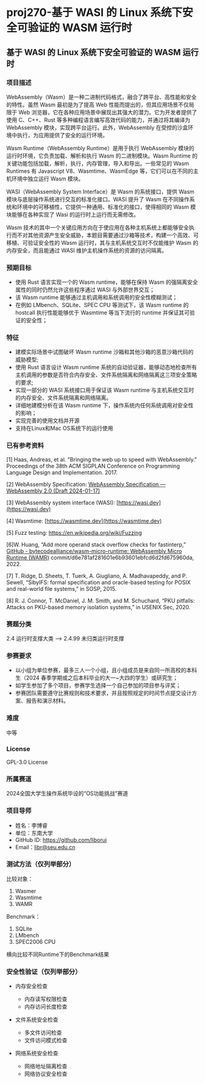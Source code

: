 # proj270-基于 WASI 的 Linux 系统下安全可验证的 WASM 运行时

## 基于 WASI 的 Linux 系统下安全可验证的 WASM 运行时

### 项目描述

WebAssembly（Wasm）是一种二进制代码格式，融合了跨平台、高性能和安全的特性。虽然 Wasm 最初是为了提高 Web 性能而提出的，但其应用场景不仅局限于 Web 浏览器，它在各种应用场景中展现出其强大的潜力。它为开发者提供了使用 C、C++、Rust 等多种编程语言编写高效代码的能力，并通过将其编译为 WebAssembly 模块，实现跨平台运行。此外，WebAssembly 在受控的沙盒环境中执行，为应用提供了安全的运行环境。

Wasm Runtime（WebAssembly Runtime）是用于执行 WebAssembly 模块的运行时环境，它负责加载、解析和执行 Wasm 的二进制模块。Wasm Runtime 的关键功能包括加载，解析，执行，内存管理，导入和导出。一些常见的 Wasm Runtimes 有 Javascript V8、Wasmtime、WasmEdge 等，它们可以在不同的主机环境中独立运行 Wasm 模块。

WASI（WebAssembly System Interface）是 Wasm 的系统接口，提供 Wasm 模块与底层操作系统进行交互的标准化接口。WASI 提升了 Wasm 在不同操作系统和环境中的可移植性，它提供一种通用、标准化的接口，使得相同的 Wasm 模块能够在各种实现了 Wasi 的运行时上运行而无需修改。

Wasm 技术的其中一个关键应用方向在于使应用在各种主机系统上都能够安全执行而不对其他资源产生安全威胁，本题目需要通过沙箱等技术，构建一个高效、可移植、可验证安全性的 Wasm 运行时，其与主机系统交互时不仅能维护 Wasm 的内存安全，而且能通过 WASI 维护主机操作系统的资源的访问隔离。

### 预期目标

- 使用 Rust 语言实现一个的 Wasm runtime，能够在保持 Wasm 的强隔离安全属性的同时仍然允许这些程序通过 WASI 与外部世界交互；
- 该 Wasm runtime 能够通过主机调用和系统调用的安全性模糊测试；
- 在例如 LMbench、SQLite、SPEC CPU 等测试下，该 Wasm runtime 的 hostcall 执行性能能够优于 Wasmtime 等当下流行的 runtime 并保证其可验证的安全性；

### 特征

- 建模实际场景中试图破坏 Wasm runtime 沙箱和其他沙箱的恶意沙箱代码的威胁模型;
- 使用 Rust 语言设计 Wasm runtime 系统的自动验证器，能够动态地检查所有主机调用的参数是否符合内存安全、文件系统隔离和网络隔离这三项安全策略的要求;
- 实现一部分的 WASI 系统接口用于保证该 Wasm runtime 与主机系统交互时的内存安全、文件系统隔离和网络隔离。
- 详细地建模分析在该 Wasm runtime 下，操作系统内任何系统调用对安全性的影响；
- 实现完善的使用文档并开源
- 支持在Linux和Mac OS系统下的运行使用

### 已有参考资料

[1] Haas, Andreas, et al. "Bringing the web up to speed with WebAssembly." Proceedings of the 38th ACM SIGPLAN Conference on Programming Language Design and Implementation. 2017.  

[2] WebAssembly Specification: [WebAssembly Specification &#8212; WebAssembly 2.0 (Draft 2024-01-17)](https://webassembly.github.io/spec/core/)  

[3] WebAssembly system interface (WASI): [https://wasi.dev](https://wasi.dev)  

[4] Wasmtime: [https://wasmtime.dev](https://wasmtime.dev)  

[5] Fuzz testing: https://en.wikipedia.org/wiki/Fuzzing  

[6]W. Huang, “Add more operand stack overflow checks for fastinterp,” [GitHub - bytecodealliance/wasm-micro-runtime: WebAssembly Micro Runtime (WAMR)](https://github.com/bytecodealliance/wasm-micro-runtime/) commit/d6e781af281601e6b93601ebfcd6d2fd675960da, 2022.  

[7] T. Ridge, D. Sheets, T. Tuerk, A. Giugliano, A. Madhavapeddy, and
P. Sewell, “SibylFS: formal specification and oracle-based testing
for POSIX and real-world file systems,” in SOSP, 2015.  

[8] R. J. Connor, T. McDaniel, J. M. Smith, and M. Schuchard, “PKU
pitfalls: Attacks on PKU-based memory isolation systems,” in
USENIX Sec, 2020.  
### 赛题分类

2.4 运行时支撑大类 --> 2.4.99 未归类运行时支撑

### 参赛要求

- 以小组为单位参赛，最多三人一个小组，且小组成员是来自同一所高校的本科生（2024 春季学期或之后本科毕业的大一~大四的学生）或研究生；
- 如学生参加了多个项目，参赛学生选择一个自己参加的项目参与评奖；
- 参赛团队需要遵守比赛规则和技术要求，并且按照规定的时间节点提交设计方案、报告和演示材料。

### 难度

中等

### License

GPL-3.0 License

### 所属赛道

2024全国大学生操作系统毕设的“OS功能挑战”赛道

### 项目导师

- 姓名：李博睿
- 单位：东南大学
- GitHub ID: https://github.com/liborui
- Email：libr@seu.edu.cn

### 测试方法（仅列举部分）

比较对象：

1. Wasmer
2. Wasmtime 
3. WAMR

Benchmark：

1. SQLite
2. LMbench
3. SPEC2006 CPU

横向比较不同Runtime下的Benchmark结果

### 安全性验证（仅列举部分）

- 内存安全检查
  - 内存读写权限检查  
  - 内存访问长度检查

- 文件系统安全检查
  - 多文件访问检查
  - 文件访问模式检查

- 网络系统安全检查
  - 网络地址隔离检查
  - 网络协议安全检查
